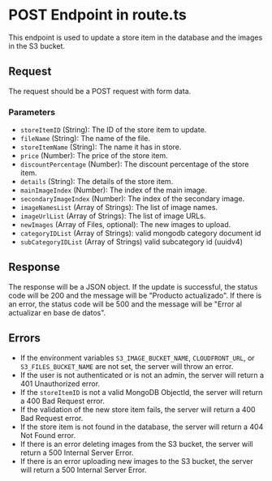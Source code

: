 # POST Endpoint in route.ts

This endpoint is used to update a store item in the database and the images in the S3 bucket.

## Request

The request should be a POST request with form data.

### Parameters

- `storeItemID` (String): The ID of the store item to update.
- `fileName` (String): The name of the file.
- `storeItemName` (String): The name it has in store.
- `price` (Number): The price of the store item.
- `discountPercentage` (Number): The discount percentage of the store item.
- `details` (String): The details of the store item.
- `mainImageIndex` (Number): The index of the main image.
- `secondaryImageIndex` (Number): The index of the secondary image.
- `imageNamesList` (Array of Strings): The list of image names.
- `imageUrlList` (Array of Strings): The list of image URLs.
- `newImages` (Array of Files, optional): The new images to upload.
- `categoryIDList` (Array of Strings): valid mongodb category document id
- `subCategoryIDList` (Array of Strings) valid subcategory id (uuidv4)

## Response

The response will be a JSON object. If the update is successful, the status code will be 200 and the message will be "Producto actualizado". If there is an error, the status code will be 500 and the message will be "Error al actualizar en base de datos".

## Errors

- If the environment variables `S3_IMAGE_BUCKET_NAME`, `CLOUDFRONT_URL`, or `S3_FILES_BUCKET_NAME` are not set, the server will throw an error.
- If the user is not authenticated or is not an admin, the server will return a 401 Unauthorized error.
- If the `storeItemID` is not a valid MongoDB ObjectId, the server will return a 400 Bad Request error.
- If the validation of the new store item fails, the server will return a 400 Bad Request error.
- If the store item is not found in the database, the server will return a 404 Not Found error.
- If there is an error deleting images from the S3 bucket, the server will return a 500 Internal Server Error.
- If there is an error uploading new images to the S3 bucket, the server will return a 500 Internal Server Error.
